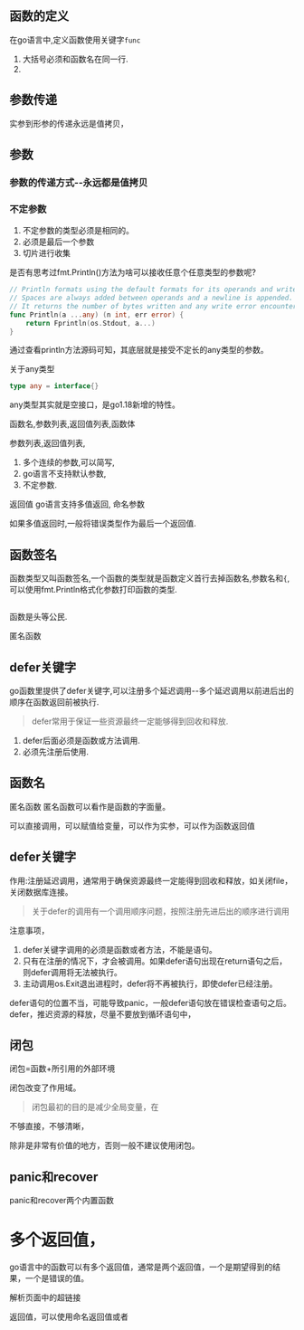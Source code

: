

## 函数的定义

在go语言中,定义函数使用关键字`func`

1. 大括号必须和函数名在同一行.
2. 



## 参数传递

实参到形参的传递永远是值拷贝，




## 参数

### 参数的传递方式--永远都是值拷贝
### 不定参数

1. 不定参数的类型必须是相同的。
2. 必须是最后一个参数
3. 切片进行收集


是否有思考过fmt.Println()方法为啥可以接收任意个任意类型的参数呢?

```go title="print.go"
// Println formats using the default formats for its operands and writes to standard output.
// Spaces are always added between operands and a newline is appended.
// It returns the number of bytes written and any write error encountered.
func Println(a ...any) (n int, err error) {
	return Fprintln(os.Stdout, a...)
}
```

通过查看println方法源码可知，其底层就是接受不定长的any类型的参数。

关于any类型
```go
type any = interface{}
```

any类型其实就是空接口，是go1.18新增的特性。




函数名,参数列表,返回值列表,函数体



参数列表,返回值列表,
1. 多个连续的参数,可以简写,
2. go语言不支持默认参数,
3. 不定参数.



返回值
go语言支持多值返回,
命名参数

如果多值返回时,一般将错误类型作为最后一个返回值.



## 函数签名

函数类型又叫函数签名,一个函数的类型就是函数定义首行去掉函数名,参数名和`{`,可以使用fmt.Println格式化参数打印函数的类型.

```go

```


函数是头等公民.


匿名函数



## defer关键字

go函数里提供了defer关键字,可以注册多个延迟调用--多个延迟调用以前进后出的顺序在函数返回前被执行.

> defer常用于保证一些资源最终一定能够得到回收和释放.

1. defer后面必须是函数或方法调用.
2. 必须先注册后使用.




















## 函数名

匿名函数
匿名函数可以看作是函数的字面量。


可以直接调用，可以赋值给变量，可以作为实参，可以作为函数返回值



## defer关键字

作用:注册延迟调用，通常用于确保资源最终一定能得到回收和释放，如关闭file，关闭数据库连接。

> 关于defer的调用有一个调用顺序问题，按照注册先进后出的顺序进行调用

注意事项，
1. defer关键字调用的必须是函数或者方法，不能是语句。
2. 只有在注册的情况下，才会被调用。如果defer语句出现在return语句之后，则defer调用将无法被执行。
3. 主动调用os.Exit退出进程时，defer将不再被执行，即使defer已经注册。

defer语句的位置不当，可能导致panic，一般defer语句放在错误检查语句之后。
defer，推迟资源的释放，尽量不要放到循环语句中，





## 闭包

闭包=函数+所引用的外部环境

闭包改变了作用域。

> 闭包最初的目的是减少全局变量，在

不够直接，不够清晰，

除非是非常有价值的地方，否则一般不建议使用闭包。



## panic和recover

panic和recover两个内置函数







# 多个返回值，

go语言中的函数可以有多个返回值，通常是两个返回值，一个是期望得到的结果，一个是错误的值。


解析页面中的超链接


返回值，可以使用命名返回值或者





